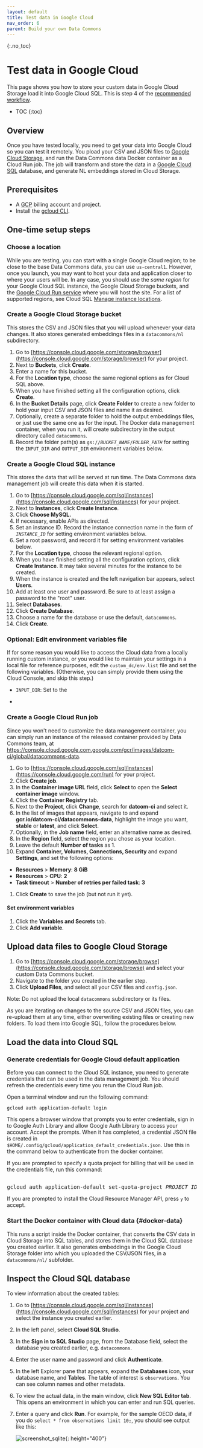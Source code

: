 ```yaml
---
layout: default
title: Test data in Google Cloud
nav_order: 6
parent: Build your own Data Commons
---
```


{:.no_toc}
# Test data in Google Cloud

This page shows you how to store your custom data in Google Cloud Storage load it into Google Cloud SQL. This is step 4 of the [recommended workflow](/custom_dc/index.html#workflow).

* TOC
{:toc}

## Overview

Once you have tested locally, you need to get your data into Google Cloud so you can test it remotely. You pload your CSV and JSON files to [Google Cloud Storage](https://cloud.google.com/storage), and run the Data Commons data Docker container as a Cloud Run job. The job will transform and store the data in a [Google Cloud SQL](https://cloud.google.com/sql) database, and generate NL embeddings stored in Cloud Storage.


## Prerequisites

- A [GCP](https://console.cloud.google.com/welcome) billing account and project.
- Install the [gcloud CLI](https://cloud.google.com/sdk/docs/install-sdk).

## One-time setup steps

### Choose a location

While you are testing, you can start with a single Google Cloud region; to be close to the base Data Commons data, you can use `us-central1`. However, once you launch, you may want to host your data and application closer to where your users will be. In any case, you should use the _same region_ for your Google Cloud SQL instance, the Google Cloud Storage buckets, and the [Google Cloud Run service](deploy_cloud.md) where you will host the site. For a list of supported regions, see Cloud SQL [Manage instance locations](https://cloud.google.com/sql/docs/mysql/locations).

### Create a Google Cloud Storage bucket

This stores the CSV and JSON files that you will upload whenever your data changes. It also stores generated embeddings files in a `datacommons/nl` subdirectory.

1. Go to [https://console.cloud.google.com/storage/browser](https://console.cloud.google.com/storage/browser) for your project.
1. Next to **Buckets**, click **Create**.
1. Enter a name for this bucket.
1. For the **Location type**, choose the same regional options as for Cloud SQL above.
1. When you have finished setting all the configuration options, click **Create**.
1. In the **Bucket Details** page, click **Create Folder** to create a new folder to hold your input CSV and JSON files and name it as desired.
1. Optionally, create a separate folder to hold the output embeddings files, or just use the same one as for the input. The Docker data management container, when you run it, will create subdirectory in the output directory called `datacommons`.
1. Record the folder path(s) as <code>gs://<var>BUCKET_NAME</var>/<var>FOLDER_PATH</var></code> for setting the `INPUT_DIR` and `OUTPUT_DIR` environment variables below. 

### Create a Google Cloud SQL instance

This stores the data that will be served at run time. The Data Commons data management job will create this data when it is started.

1. Go to [https://console.cloud.google.com/sql/instances](https://console.cloud.google.com/sql/instances) for your project.
1. Next to **Instances**, click **Create Instance**.
1. Click **Choose MySQL.**
1. If necessary, enable APIs as directed.
1. Set an instance ID. Record the instance connection name in the form of _`INSTANCE_ID`_ for setting environment variables below.
1. Set a root password, and record it for setting environment variables below.
1. For the **Location type**, choose the relevant regional option.
1. When you have finished setting all the configuration options, click **Create Instance**. It may take several minutes for the instance to be created.
1. When the instance is created and the left navigation bar appears, select **Users**.
1. Add at least one user and password. Be sure to at least assign a password to the "root" user.
1. Select **Databases**.
1. Click **Create Database**.
1. Choose a name for the database or use the default, `datacommons`.
1. Click **Create**.

### Optional: Edit environment variables file

If for some reason you would like to access the Cloud data from a locally running custom instance, or you would like to maintain your settings in a local file for reference purposes, edit the `custom_dc/env.list` file and set the following variables. (Otherwise, you can simply provide them using the Cloud Console, and skip this step.)

- `INPUT_DIR`: Set to the 

- 








### Create a Google Cloud Run job

Since you won't need to customize the data management container, you can simply run an instance of the released container provided by Data Commons team, at https://console.cloud.google.com.google.com/gcr/images/datcom-ci/global/datacommons-data.

1. Go to [https://console.cloud.google.com/sql/instances](https://console.cloud.google.com/run) for your project.
1. Click **Create job**.
1. In the **Container image URL** field, click **Select** to open the **Select container image** window.
1. Click the **Container Registry** tab.
1. Next to the **Project**, click **Change**, search for **datcom-ci** and select it.
1. In the list of images that appears, navigate to and expand **gcr.io/datcom-ci/datacommons-data**, highlight the image you want, **stable** or **latest**, and click **Select**.
1. Optionally, in the **Job name** field, enter an alternative name as desired.
1. In the **Region** field, select the region you chose as your location.
1. Leave the default **Number of tasks** as 1.
1. Expand **Container, Volumes, Connections, Security** and expand **Settings**, and set the following options:
  -  **Resources** > **Memory**: **8 GiB**
  -  **Resources** > **CPU**: **2**
  -  **Task timeout** > **Number of retries per failed task**: **3**
1. Click **Create** to save the job (but not run it yet).

#### Set environment variables

1. Click the **Variables and Secrets** tab.
1. Click **Add variable**.






## Upload data files to Google Cloud Storage

1. Go to [https://console.cloud.google.com/storage/browse](https://console.cloud.google.com/storage/browse) and select your custom Data Commons bucket.
1. Navigate to the folder you created in the earlier step.
1. Click **Upload Files**, and select all your CSV files and `config.json`.

Note: Do not upload the local `datacommons` subdirectory or its files.

As you are iterating on changes to the source CSV and JSON files, you can re-upload them at any time, either overwriting existing files or creating new folders. To load them into Google SQL, follow the procedures below.

## Load the data into Cloud SQL

### Generate credentials for Google Cloud default application

Before you can connect to the Cloud SQL instance, you need to generate credentials that can be used in the data management job. You should refresh the credentials every time you rerun the Cloud Run job.

Open a terminal window and run the following command:

```shell
gcloud auth application-default login
```

This opens a browser window that prompts you to enter credentials, sign in to Google Auth Library and allow Google Auth Library to access your account. Accept the prompts. When it has completed, a credential JSON file is created in  
`$HOME/.config/gcloud/application_default_credentials.json`. Use this in the command below to authenticate from the docker container.

If you are prompted to specify a quota project for billing that will be used in the credentials file, run this command:

<pre>  
gcloud auth application-default set-quota-project <var>PROJECT_ID</var>  
</pre>

If you are prompted to install the Cloud Resource Manager API, press `y` to accept.

### Start the Docker container with Cloud data {#docker-data}



   This runs a script inside the Docker container, that converts the CSV data in Cloud Storage into SQL tables, and stores them in the Cloud SQL database you created earlier. It also generates embeddings in the Google Cloud Storage folder into which you uploaded the CSV/JSON files, in a `datacommons/nl/` subfolder.

## Inspect the Cloud SQL database

To view information about the created tables:

1. Go to [https://console.cloud.google.com/sql/instances](https://console.cloud.google.com/sql/instances) for your project and select the instance you created earlier.
1. In the left panel, select **Cloud SQL Studio**.
1. In the **Sign in to SQL Studio** page, from the Database field, select the database you created earlier, e.g. `datacommons`.
1. Enter the user name and password and click **Authenticate**.
1. In the left Explorer pane that appears, expand the **Databases** icon, your database name, and **Tables**. The table of interest is `observations`. You can see column names and other metadata.
1. To view the actual data, in the main window, click **New SQL Editor tab**. This opens an environment in which you can enter and run SQL queries.
1. Enter a query and click **Run**. For example, for the sample OECD data, if you do `select * from observations limit 10;`, you should see output like this:

   ![screenshot_sqlite](/assets/images/custom_dc/customdc_screenshot6.png){: height="400"}
